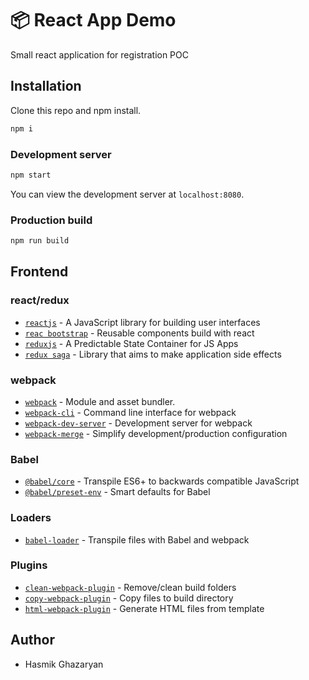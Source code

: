 # 📦 React App Demo

Small react application for registration POC

## Installation

Clone this repo and npm install.

```bash
npm i
```

### Development server

```bash
npm start
```

You can view the development server at `localhost:8080`.

### Production build

```bash
npm run build
```

## Frontend

### react/redux

- [`reactjs`](https://reactjs.org/) - A JavaScript library for building user interfaces
- [`reac bootstrap`](https://react-bootstrap.github.io/) - Reusable components build with react
- [`reduxjs`](https://redux.js.org/) - A Predictable State Container for JS Apps
- [`redux saga`](https://redux-saga.js.org/) - Library that aims to make application side effects
                                       

### webpack

- [`webpack`](https://github.com/webpack/webpack) - Module and asset bundler.
- [`webpack-cli`](https://github.com/webpack/webpack-cli) - Command line interface for webpack
- [`webpack-dev-server`](https://github.com/webpack/webpack-dev-server) - Development server for webpack
- [`webpack-merge`](https://github.com/survivejs/webpack-merge) - Simplify development/production configuration

### Babel

- [`@babel/core`](https://www.npmjs.com/package/@babel/core) - Transpile ES6+ to backwards compatible JavaScript
- [`@babel/preset-env`](https://babeljs.io/docs/en/babel-preset-env) - Smart defaults for Babel

### Loaders

- [`babel-loader`](https://webpack.js.org/loaders/babel-loader/) - Transpile files with Babel and webpack

### Plugins

- [`clean-webpack-plugin`](https://github.com/johnagan/clean-webpack-plugin) - Remove/clean build folders
- [`copy-webpack-plugin`](https://github.com/webpack-contrib/copy-webpack-plugin) - Copy files to build directory
- [`html-webpack-plugin`](https://github.com/jantimon/html-webpack-plugin) - Generate HTML files from template

## Author

- Hasmik Ghazaryan

